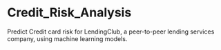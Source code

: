 # Credit_Risk_Analysis
Predict Credit card risk for LendingClub, a peer-to-peer lending services company, using machine learning models.

